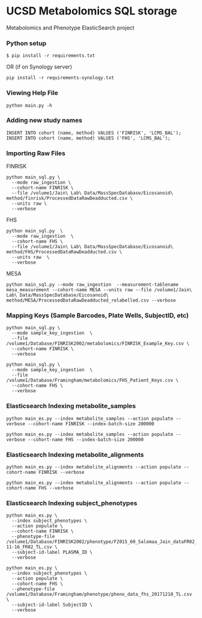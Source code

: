 # UCSD Metabolomics SQL storage
Metabolomics and Phenotype ElasticSearch project

### Python setup
```
$ pip install -r requirements.txt
```
OR (if on Synology server)
```
pip install -r requirements-synology.txt
```

### Viewing Help File
```
python main.py -h
```

### Adding new study names
```
INSERT INTO cohort (name, method) VALUES ('FINRISK', 'LCMS_BAL');
INSERT INTO cohort (name, method) VALUES ('FHS', 'LCMS_BAL');
```

### Importing Raw Files

FINRISK
```
python main_sql.py \
  --mode raw_ingestion \
  --cohort-name FINRISK \
  --file /volume1/Jain\ Lab\ Data/MassSpecDatabase/Eicosanoid\ method/finrisk/ProcessedDataRawDeadducted.csv \
  --units raw \
  --verbose
```

FHS
```
python main_sql.py  \
  --mode raw_ingestion  \
  --cohort-name FHS \
  --file /volume1/Jain\ Lab\ Data/MassSpecDatabase/Eicosanoid\ method/FHS/ProcessedDataRawDeadducted.csv \
  --units raw  \
  --verbose
```

MESA
```
python main_sql.py --mode raw_ingestion  --measurement-tablename mesa_measurement --cohort-name MESA --units raw --file /volume1/Jain\ Lab\ Data/MassSpecDatabase/Eicosanoid\ method/MESA/ProcessedDataRawDeadducted_relabelled.csv --verbose
```

### Mapping Keys (Sample Barcodes, Plate Wells, SubjectID, etc)

```
python main_sql.py \
  --mode sample_key_ingestion  \
  --file /volume1/Database/FINRISK2002/metabolomics/FINRISK_Example_Key.csv \
  --cohort-name FINRISK \
  --verbose
```

```
python main_sql.py \
  --mode sample_key_ingestion  \
  --file /volume1/Database/Framingham/metabolomics/FHS_Patient_Keys.csv \
  --cohort-name FHS \
  --verbose
```

### Elasticsearch Indexing metabolite_samples

```
python main_es.py --index metabolite_samples --action populate --verbose --cohort-name FINRISK --index-batch-size 200000
```

```
python main_es.py --index metabolite_samples --action populate --verbose --cohort-name FHS --index-batch-size 200000
```

### Elasticsearch Indexing metabolite_alignments

```
python main_es.py --index metabolite_alignments --action populate --cohort-name FINRISK --verbose
```

```
python main_es.py --index metabolite_alignments --action populate --cohort-name FHS --verbose
```

### Elasticsearch Indexing subject_phenotypes

```
python main_es.py \
  --index subject_phenotypes \
  --action populate \
  --cohort-name FINRISK \
  --phenotype-file /volume1/Database/FINRISK2002/phenotype/F2015_60_Salomaa_Jain_dataFR02_FU16_2018-11-16_FR02_TL.csv \
  --subject-id-label PLASMA_ID \
  --verbose
```

```
python main_es.py \
  --index subject_phenotypes \
  --action populate \
  --cohort-name FHS \
  --phenotype-file /volume1/Database/Framingham/phenotype/pheno_data_fhs_20171210_TL.csv \
  --subject-id-label SubjectID \
  --verbose
```
